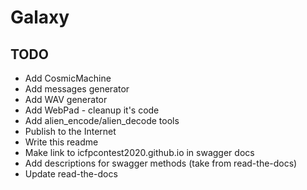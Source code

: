 # Galaxy

## TODO

* Add CosmicMachine
* Add messages generator
* Add WAV generator
* Add WebPad - cleanup it's code
* Add alien_encode/alien_decode tools
* Publish to the Internet
* Write this readme
* Make link to icfpcontest2020.github.io in swagger docs
* Add descriptions for swagger methods (take from read-the-docs)
* Update read-the-docs
